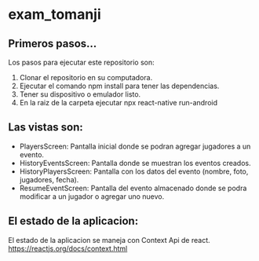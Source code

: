 # exam_tomanji
## Primeros pasos...

Los pasos para ejecutar este repositorio son:
1. Clonar el repositorio en su computadora.
2. Ejecutar el comando npm install para tener las dependencias.
3. Tener su dispositivo o emulador listo.
4. En la raiz de la carpeta ejecutar npx react-native run-android

## Las vistas son:
- PlayersScreen: Pantalla inicial donde se podran agregar jugadores a un evento.
- HistoryEventsScreen: Pantalla donde se muestran los eventos creados.
- HistoryPlayersScreen: Pantalla con los datos del evento (nombre, foto, jugadores, fecha).
- ResumeEventScreen: Pantalla del evento almacenado donde se podra modificar a un jugador o agregar uno nuevo.

## El estado de la aplicacion:
El estado de la aplicacion se maneja con Context Api de react.
<https://reactjs.org/docs/context.html>
